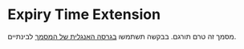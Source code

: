 # Expiry Time Extension
מסמך זה טרם תורגם. בבקשה תשתמשו [בגרסה האנגלית של המסמך](../../../extensions/expirytime.md) לבינתיים.
